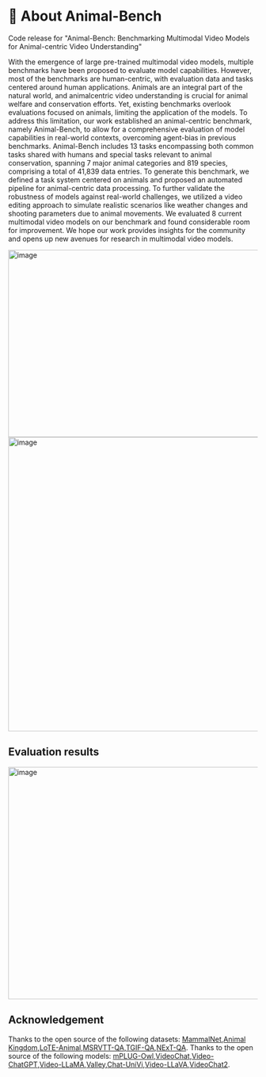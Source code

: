 # 👀 About Animal-Bench
Code release for "Animal-Bench: Benchmarking Multimodal Video Models for Animal-centric Video Understanding"

With the emergence of large pre-trained multimodal video models, multiple benchmarks have been proposed to evaluate model capabilities. However, most of the benchmarks are human-centric, with evaluation data and tasks centered around human applications. Animals are an integral part of the natural world, and animalcentric video understanding is crucial for animal welfare and conservation efforts. Yet, existing benchmarks overlook evaluations focused on animals, limiting the application of the models. To address this limitation, our work established an animal-centric benchmark, namely Animal-Bench, to allow for a comprehensive evaluation of model capabilities in real-world contexts, overcoming agent-bias in previous benchmarks. Animal-Bench includes 13 tasks encompassing both common tasks shared with humans and special tasks relevant to animal conservation, spanning 7 major animal categories and 819 species, comprising a total of 41,839 data entries. To generate this benchmark, we defined a task system centered on animals and proposed an automated pipeline for animal-centric data processing. To further validate the robustness of models against real-world challenges, we utilized a video editing approach to simulate realistic scenarios like weather changes and shooting parameters due to animal movements. We evaluated 8 current multimodal video models on our benchmark and found considerable room for improvement. We hope our work provides insights for the community and opens up new avenues for research in multimodal video models.

<img width="811" height="378" alt="image" src="https://github.com/user-attachments/assets/4fad7eeb-5fd5-4457-9d30-41c3395a868d" />

<img width="800" height="594" alt="image" src="https://github.com/user-attachments/assets/d498b88f-7281-4f0b-bed4-77979d634cb8" />

## Evaluation results

<img width="812" height="469" alt="image" src="https://github.com/user-attachments/assets/2057de50-19d2-43bf-9b4a-ff6dfd11d394" />

## Acknowledgement
Thanks to the open source of the following datasets:
[MammalNet](https://mammal-net.github.io/),[Animal Kingdom](https://sutdcv.github.io/Animal-Kingdom/),[LoTE-Animal](https://lote-animal.github.io/),[MSRVTT-QA](https://github.com/xudejing/video-question-answering?tab=readme-ov-file),[TGIF-QA](https://github.com/YunseokJANG/tgif-qa),[NExT-QA](https://github.com/doc-doc/NExT-QA).
Thanks to the open source of the following models:
[mPLUG-Owl](https://github.com/X-PLUG/mPLUG-Owl),[VideoChat](https://github.com/OpenGVLab/Ask-Anything),[Video-ChatGPT](https://github.com/mbzuai-oryx/Video-ChatGPT),[Video-LLaMA](https://github.com/DAMO-NLP-SG/Video-LLaMA),[Valley](https://github.com/RupertLuo/Valley),[Chat-UniVi](https://github.com/PKU-YuanGroup/Chat-UniVi),[Video-LLaVA](https://github.com/PKU-YuanGroup/Video-LLaVA),[VideoChat2](https://github.com/OpenGVLab/Ask-Anything).
